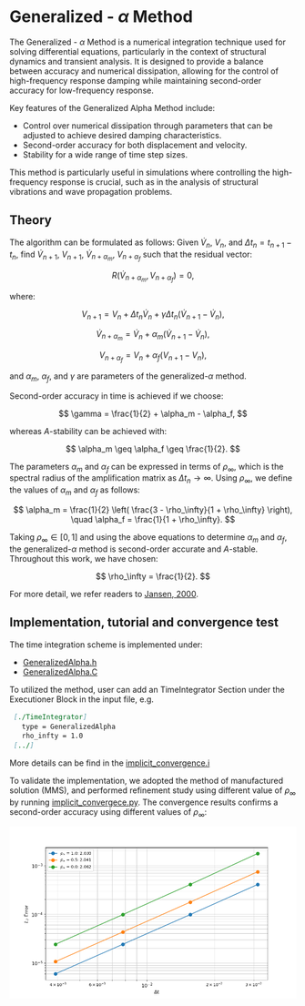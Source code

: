 # Generalized - $\alpha$ Method

The Generalized - $\alpha$ Method is a numerical integration technique used for solving differential equations, particularly in the context of structural dynamics and transient analysis. It is designed to provide a balance between accuracy and numerical dissipation, allowing for the control of high-frequency response damping while maintaining second-order accuracy for low-frequency response.

Key features of the Generalized Alpha Method include:
- Control over numerical dissipation through parameters that can be adjusted to achieve desired damping characteristics.
- Second-order accuracy for both displacement and velocity.
- Stability for a wide range of time step sizes.

This method is particularly useful in simulations where controlling the high-frequency response is crucial, such as in the analysis of structural vibrations and wave propagation problems.

## Theory

The algorithm can be formulated as follows: Given $\dot{V}_n$, $V_n$, and $\Delta t_n = t_{n+1} - t_n$, find $\dot{V}_{n+1}$, $V_{n+1}$, $\dot{V}_{n+\alpha_m}$, $V_{n+\alpha_f}$ such that the residual vector:

$$
R(\dot{V}_{n+\alpha_m}, V_{n+\alpha_f}) = 0,
$$

where:

$$
V_{n+1} = V_n + \Delta t_n \dot{V}_n + \gamma \Delta t_n (\dot{V}_{n+1} - \dot{V}_n),
$$

$$
\dot{V}_{n+\alpha_m} = \dot{V}_n + \alpha_m (\dot{V}_{n+1} - \dot{V}_n),
$$

$$
V_{n+\alpha_f} = V_n + \alpha_f (V_{n+1} - V_n),
$$

and $\alpha_m$, $\alpha_f$, and $\gamma$ are parameters of the generalized-$\alpha$ method.

Second-order accuracy in time is achieved if we choose:

$$
\gamma = \frac{1}{2} + \alpha_m - \alpha_f,
$$

whereas $A$-stability can be achieved with:

$$
\alpha_m \geq \alpha_f \geq \frac{1}{2}.
$$

The parameters $\alpha_m$ and $\alpha_f$ can be expressed in terms of $\rho_\infty$, which is the spectral radius of the amplification matrix as $\Delta t_n \to \infty$. Using $\rho_\infty$, we define the values of $\alpha_m$ and $\alpha_f$ as follows:

$$
\alpha_m = \frac{1}{2} \left( \frac{3 - \rho_\infty}{1 + \rho_\infty} \right), \quad \alpha_f = \frac{1}{1 + \rho_\infty}.
$$

Taking $\rho_\infty \in [0,1]$ and using the above equations to determine $\alpha_m$ and $\alpha_f$, the generalized-$\alpha$ method is second-order accurate and $A$-stable. Throughout this work, we have chosen:

$$
\rho_\infty = \frac{1}{2}.
$$

For more detail, we refer readers to [Jansen, 2000](https://doi.org/10.1016/S0045-7825(00)00203-6).

## Implementation, tutorial and convergence test

The time integration scheme is implemented under:
- [GeneralizedAlpha.h](include/timeintegrators/GeneralizedAlpha.h)
- [GeneralizedAlpha.C](src/timeintegrators/GeneralizedAlpha.C)

To utilized the method, user can add an TimeIntegrator Section under the Executioner Block in the input file, e.g.

```markdown
 [./TimeIntegrator]
   type = GeneralizedAlpha
   rho_infty = 1.0
 [../]
```

More details can be find in the [implicit_convergence.i](../test/tests/time_integrator/implicit_convergence.i)

To validate the implementation, we adopted the method of manufactured solution (MMS), and performed refinement study using different value of $\rho_\infty$ by running [implicit_convergece.py](../test/tests/time_integrator/implicit_convergence.py). The convergence results confirms a second-order accuracy using different values of $\rho_\infty$:

![Results ](../test/tests/time_integrator/implicit_convergence.png)